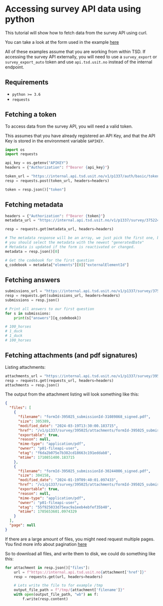 # Accessing survey API data using python

This tutorial will show how to fetch data from the survey API using curl.

You can take a look at the form used in the example [here](https://nettskjema.no/a/375224)

All of these examples assume that you are working from within TSD. If accessing
the survey API externally, you will need to use a `survey_export` or `survey_export_auto` token
and use `api.tsd.usit.no` instead of the internal endpoint.

## Requirements

* `python >= 3.6`
* `requests`

## Fetching a token

To access data from the survey API, you will need a valid token.

This assumes that you have already registered an API Key, and that the
API Key is stored in the environment variable `$APIKEY`.

```python
import os
import requests

api_key = os.getenv("APIKEY")
headers = {"Authorization": f"Bearer {api_key}"}

token_url = "https://internal.api.tsd.usit.no/v1/p1337/auth/basic/token?type=survey_member"
resp = requests.post(token_url, headers=headers)

token = resp.json()["token"]
```

## Fetching metadata

```python
headers = {"Authorization": f"Bearer {token}"}
metadata_url = "https://internal.api.tsd.usit.no/v1/p1337/survey/375224/metadata"

resp = requests.get(metadata_url, headers=headers)

# The metadata response will be an array, we just pick the first one, but usually
# you should select the metadata with the newest "generatedDate"
# Metadata is updated if the form is reactivated or changed.
metadata = resp.json()[0]

# Get the codebook for the first question
q_codebook = metadata["elements"][0]["externalElementId"]
```

## Fetching answers

```python
submissions_url = "https://internal.api.tsd.usit.no/v1/p1337/survey/375224/submissions"
resp = requests.get(submissions_url, headers=headers)
submissions = resp.json()

# Print all answers to our first question
for s in submissions:
    print(s["answers"][q_codebook])

# 100_horses
# 1_duck
# 1_duck
# 100_horses
```

## Fetching attachments (and pdf signatures)

Listing attachments:

```python
attachments_url = "https://internal.api.tsd.usit.no/v1/p1337/survey/395025/attachments"
resp = requests.get(requests_url, headers=headers)
attachments = resp.json()
```

The output from the attachment listing will look something like this:

```json
{
  "files": [
    {
      "filename": "formId-395025_submissionId-31089868_signed.pdf",
      "size": 305389,
      "modified_date": "2024-03-19T13:30:00.183715",
      "href": "/v1/p1337/survey/395025/attachments/formId-395025_submissionId-31089868_signed.pdf",
      "exportable": true,
      "reason": null,
      "mime-type": "application/pdf",
      "owner": "p01-fileapi-user",
      "etag": "f6da2b075e7b382cd18663c191eddab8",
      "mtime": 1710851400.183715
    },
    {
      "filename": "formId-395025_submissionId-30244006_signed.pdf",
      "size": 304158,
      "modified_date": "2024-01-19T09:40:01.097433",
      "href": "/v1/p1337/survey/395025/attachments/formId-395025_submissionId-30244006_signed.pdf",
      "exportable": true,
      "reason": null,
      "mime-type": "application/pdf",
      "owner": "p01-fileapi-user",
      "etag": "55f925033d75eac9a1eeb4ebfef35b40",
      "mtime": 1705653601.0974329
    }
  ],
  "page": null
}
```

If there are a large amount of files, you might need request multiple pages. 
You find more info about pagination [here](https://github.com/unioslo/tsd-api-docs/blob/master/integration/survey-api.md#files)

So to download all files, and write them to disk, we could do something like this:

```python
for attachment in resp.json()["files"]:
    url = f"https://internal.api.tsd.usit.no{attachment['href']}"
    resp = requests.get(url, headers=headers)

    # Lets write the file to for example /tmp
    output_file_path = f"/tmp/{attachment['filename']}"
    with open(output_file_path, "wb") as f:
        f.write(resp.content)
```
